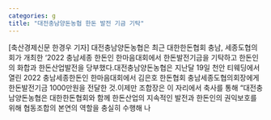 ```yaml
---
categories: g
title: "대전충남양돈농협 한돈 발전 기금 기탁"
---
```

[축산경제신문 한경우 기자] 대전충남양돈농협은 최근 대한한돈협회 충남, 세종도협의회가 개최한 ‘2022 충남세종 한돈인 한마음대회에서 한돈발전기금을 기탁하고 한돈인의 화합과 한돈산업발전을 당부했다.대전충남양돈농협은 지난달 19일 천안 티웨딩에서 열린 2022 충남세종한돈인 한마음대회에서 김은호 한돈협회 충남세종도협의회장에게 한돈발전기금 1000만원을 전달한 것.이제만 조합장은 이 자리에서 축사를 통해 “대전충남양돈농협은 대한한돈협회와 함께 한돈산업의 지속적인 발전과 한돈인의 권익보호를 위해 협동조합의 본연의 역할을 충실히 수행해 나